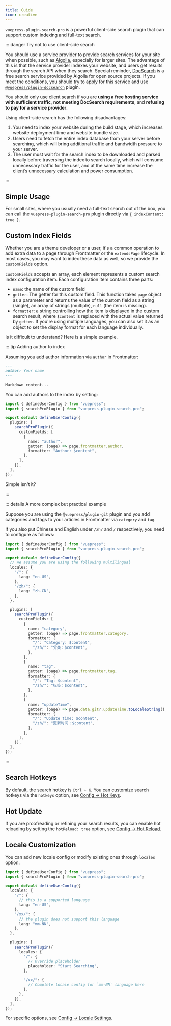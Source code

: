 ```yaml
---
title: Guide
icon: creative
---
```


`vuepress-plugin-search-pro` is a powerful client-side search plugin that can support custom indexing and full-text search.

::: danger Try not to use client-side search

You should use a service provider to provide search services for your site when possible, such as [Algolia](https://www.algolia.com/), especially for larger sites. The advantage of this is that the service provider indexes your website, and users get results through the search API when they search. Special reminder, [DocSearch](https://docsearch.algolia.com/) is a free search service provided by Algolia for open source projects. If you meet the conditions, you should try to apply for this service and use [`@vuepress/plugin-docsearch`](https://v2.vuepress.vuejs.org/reference/plugin/docsearch.html) plugin.

You should only use client search if you are **using a free hosting service with sufficient traffic**, **not meeting DocSearch requirements**, and **refusing to pay for a service provider**.

Using client-side search has the following disadvantages:

1. You need to index your website during the build stage, which increases website deployment time and website bundle size.
1. Users need to fetch the entire index database from your server before searching, which will bring additional traffic and bandwidth pressure to your server.
1. The user must wait for the search index to be downloaded and parsed locally before traversing the index to search locally, which will consume unnecessary traffic for the user, and at the same time increase the client’s unnecessary calculation and power consumption.

:::

## Simple Usage

For small sites, where you usually need a full-text search out of the box, you can call the `vuepress-plugin-search-pro` plugin directly via `{ indexContent: true }`.

## Custom Index Fields

Whether you are a theme developer or a user, it's a common operation to add extra data to a page through Frontmatter or the `extendsPage` lifecycle. In most cases, you may want to index these data as well, so we provide the `customFields` option.

`customFields` accepts an array, each element represents a custom search index configuration item. Each configuration item contains three parts:

- `name`: the name of the custom field
- `getter`: The getter for this custom field. This function takes `page` object as a parameter and returns the value of the custom field as a string (single), an array of strings (multiple), `null` (the item is missing).
- `formatter`: a string controlling how the item is displayed in the custom search result, where `$content` is replaced with the actual value returned by `getter`. If you're using multiple languages, you can also set it as an object to set the display format for each language individually.

Is it difficult to understand? Here is a simple example.

::: tip Adding author to index

Assuming you add author information via `author` in Frontmatter:

```md
---
author: Your name
---

Markdown content...
```

You can add authors to the index by setting:

```ts
import { defineUserConfig } from "vuepress";
import { searchProPlugin } from "vuepress-plugin-search-pro";

export default defineUserConfig({
  plugins: [
    searchProPlugin({
      customFields: [
        {
          name: "author",
          getter: (page) => page.frontmatter.author,
          formatter: "Author: $content",
        },
      ],
    }),
  ],
});
```

Simple isn't it?

:::

::: details A more complex but practical example

Suppose you are using the `@vuepress/plugin-git` plugin and you add categories and tags to your articles in Frontmatter via `category` and `tag`.

If you also put Chinese and English under `/zh/` and `/` respectively, you need to configure as follows:

```ts
import { defineUserConfig } from "vuepress";
import { searchProPlugin } from "vuepress-plugin-search-pro";

export default defineUserConfig({
  // We assume you are using the following multilingual
  locales: {
    "/": {
      lang: "en-US",
    },
    "/zh/": {
      lang: "zh-CN",
    },
  },

  plugins: [
    searchProPlugin({
      customFields: [
        {
          name: "category",
          getter: (page) => page.frontmatter.category,
          formatter: {
            "/": "Category: $content",
            "/zh/": "分类：$content",
          },
        },
        {
          name: "tag",
          getter: (page) => page.frontmatter.tag,
          formatter: {
            "/": "Tag: $content",
            "/zh/": "标签：$content",
          },
        },
        {
          name: "updateTime",
          getter: (page) => page.data.git?.updateTime.toLocaleString(),
          formatter: {
            "/": "Update time: $content",
            "/zh/": "更新时间：$content",
          },
        },
      ],
    }),
  ],
});
```

:::

## Search Hotkeys

By default, the search hotkey is `Ctrl + K`. You can customize search hotkeys via the `hotkeys` option, see [Config → Hot Keys](./config.md#hotkeys).

## Hot Update

If you are proofreading or refining your search results, you can enable hot reloading by setting the `hotReload: true` option, see [Config → Hot Reload](./config.md#hotreload).

## Locale Customization

You can add new locale config or modify existing ones through `locales` option.

```ts
import { defineUserConfig } from "vuepress";
import { searchProPlugin } from "vuepress-plugin-search-pro";

export default defineUserConfig({
  locales: {
    "/": {
      // this is a supported language
      lang: "en-US",
    },
    "/xx/": {
      // the plugin does not support this language
      lang: "mm-NN",
    },
  },

  plugins: [
    searchProPlugin({
      locales: {
        "/": {
          // Override placeholder
          placeholder: "Start Searching",
        },

        "/xx/": {
          // Complete locale config for `mm-NN` language here
        },
      },
    }),
  ],
});
```

For specific options, see [Config → Locale Settings](./config.md#locales).
